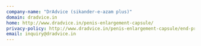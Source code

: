 ```yaml
---
company-name: "DrAdvice (sikander-e-azam plus)"
domain: dradvice.in
home: http://www.dradvice.in/penis-enlargement-capsule/
privacy-policy: http://www.dradvice.in/penis-enlargement-capsule/end-privacy.html
email: inquiry@dradvice.in
---
```




